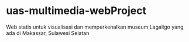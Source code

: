 # uas-multimedia-webProject
Web statis untuk visualisasi dan memperkenalkan museum Lagaligo yang ada di Makassar, Sulawesi Selatan
